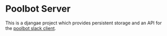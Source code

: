 # Poolbot Server

This is a djangae project which provides persistent storage and an API for the [poolbot slack client](https://github.com/dannymilsom/poolbot).
